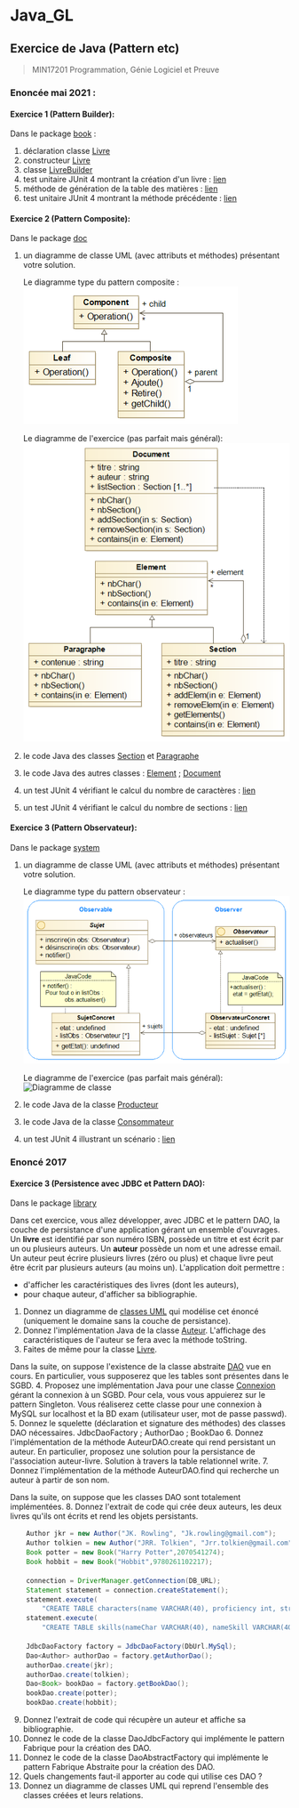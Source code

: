 # Java_GL
## Exercice de Java (Pattern etc)
>MIN17201 Programmation, Génie Logiciel et Preuve

### Enoncée mai 2021 :

#### Exercice 1 (Pattern Builder): 
Dans le package [book](./src/main/java/book) :
1. déclaration classe [Livre](./src/main/java/book/Livre.java)
1. constructeur [Livre](./src/main/java/book/Livre.java)
1. classe [LivreBuilder](./src/main/java/book/LivreBuilder.java)
1. test unitaire JUnit 4 montrant la création d'un livre : [lien](./src/test/java/book/LivreBuilderTest.java)
1. méthode de génération de la table des matières : [lien](./src/main/java/book/Livre.java)
1. test unitaire JUnit 4 montrant la méthode précédente : [lien](./src/test/java/book/LivreTest.java)

#### Exercice 2 (Pattern Composite):
Dans le package [doc](./src/main/java/doc)
1. un diagramme de classe UML (avec attributs et méthodes) présentant votre solution.
    
    Le diagramme type du pattern composite : 
    ![Pattern Composite](./uml/Pattern_Composite.png)
    
    Le diagramme de l'exercice (pas parfait mais général): 
    ![Diagramme de classe](./uml/Diagramme_de_classe-Document.png)

1. le code Java des classes [Section](./src/main/java/doc/Section.java) et [Paragraphe](./src/main/java/doc/Paragraphe.java)
1. le code Java des autres classes : [Element](./src/main/java/doc/Element.java) ; [Document](./src/main/java/doc/Document.java)
1. un test JUnit 4 vérifiant le calcul du nombre de caractères : [lien](./src/test/java/doc/DocumentTest.java)
1. un test JUnit 4 vérifiant le calcul du nombre de sections : [lien](./src/test/java/doc/DocumentTest.java)

#### Exercice 3 (Pattern Observateur):
Dans le package [system](./src/main/java/system)
1. un diagramme de classe UML (avec attributs et méthodes) présentant votre solution.
    
    Le diagramme type du pattern observateur : 
    ![Pattern Observateur](./uml/Pattern_Observer.png)
       
    Le diagramme de l'exercice (pas parfait mais général): 
    ![Diagramme de classe](./uml/Diagramme_de_classe-Systeme.png)

1. le code Java de la classe [Producteur](./src/main/java/system/Producteur.java)
1. le code Java de la classe [Consommateur](./src/main/java/system/Consommateur.java)
1. un test JUnit 4 illustrant un scénario : [lien](./src/test/java/system/ScenarioTest.java)

### Enoncé 2017
#### Exercice 3 (Persistence avec JDBC et Pattern DAO):
Dans le package [library](./src/main/java/library)

Dans cet exercice, vous allez développer, avec JDBC et le pattern DAO, la couche de persistance d'une application gérant un ensemble d'ouvrages.
Un **livre** est identifié par son numéro ISBN, possède un titre et est écrit par un ou plusieurs auteurs.
Un **auteur** possède un nom et une adresse email. Un auteur peut écrire plusieurs livres (zéro ou plus) et chaque livre peut être écrit par plusieurs auteurs (au moins un).
L'application doit permettre :
 * d'afficher les caractéristiques des livres (dont les auteurs),
 * pour chaque auteur, d'afficher sa bibliographie.

1. Donnez un diagramme de [classes UML](./uml/Diagramme_de_classe-Library.png) qui modélise cet énoncé (uniquement le domaine sans la couche de persistance).
2. Donnez l'implémentation Java de la classe [Auteur](./src/main/java/library/Author.java). L'affichage des caractéristiques de l'auteur se fera avec la méthode toString.
3. Faites de même pour la classe [Livre](./src/main/java/library/Book.java). 

Dans la suite, on suppose l'existence de la classe abstraite [DAO<T>](./src/main/java/library/Dao.java) vue en cours. En particulier, vous supposerez que les tables sont présentes dans le SGBD.
4. Proposez une implémentation Java pour une classe [Connexion](./src/main/java/library/dao/JdbcDaoFactory.java) gérant la connexion à un SGBD. Pour cela, vous vous appuierez sur le pattern Singleton. Vous réaliserez cette classe pour une connexion à MySQL sur localhost et la BD exam (utilisateur user, mot de passe passwd).
5. Donnez le squelette (déclaration et signature des méthodes) des classes DAO nécessaires.
    JdbcDaoFactory ; AuthorDao ; BookDao
6. Donnez l'implémentation de la méthode AuteurDAO.create qui rend persistant un auteur. En particulier, proposez une solution pour la persistance de l'association auteur-livre.
    Solution à travers la table relationnel write.
7. Donnez l'implémentation de la méthode AuteurDAO.find qui recherche un auteur à partir de son nom.

Dans la suite, on suppose que les classes DAO sont totalement implémentées.
8. Donnez l'extrait de code qui crée deux auteurs, les deux livres qu'ils ont écrits et rend les objets persistants.
``` Java
    Author jkr = new Author("JK. Rowling", "Jk.rowling@gmail.com");
    Author tolkien = new Author("JRR. Tolkien", "Jrr.tolkien@gmail.com");
    Book potter = new Book("Harry Potter",2070541274);
    Book hobbit = new Book("Hobbit",9780261102217);
        
    connection = DriverManager.getConnection(DB_URL);
    Statement statement = connection.createStatement();
    statement.execute(
        "CREATE TABLE characters(name VARCHAR(40), proficiency int, strength int, dexterity int, constitution int, intelligence int, wisdom int, charisma int, PRIMARY KEY (name))");
    statement.execute(
        "CREATE TABLE skills(nameChar VARCHAR(40), nameSkill VARCHAR(40), PRIMARY KEY (nameChar,nameSkill), FOREIGN KEY (nameChar) REFERENCES characters(name) )");
    
    JdbcDaoFactory factory = JdbcDaoFactory(DbUrl.MySql);
    Dao<Author> authorDao = factory.getAuthorDao();
    authorDao.create(jkr);
    authorDao.create(tolkien);
    Dao<Book> bookDao = factory.getBookDao();
    bookDao.create(potter);
    bookDao.create(hobbit);
```
9. Donnez l'extrait de code qui récupère un auteur et affiche sa bibliographie.
10. Donnez le code de la classe DaoJdbcFactory qui implémente le pattern Fabrique pour la création des DAO.
11. Donnez le code de la classe DaoAbstractFactory qui implémente le pattern Fabrique Abstraite pour la création des DAO.
12. Quels changements faut-il apporter au code qui utilise ces DAO ?
13. Donnez un diagramme de classes UML qui reprend l'ensemble des classes créées et leurs relations.